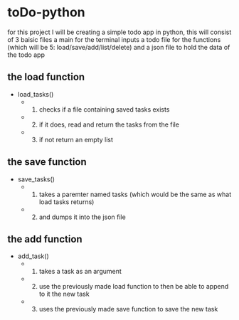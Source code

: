 # toDo-python


for this project I will be creating a simple todo app in python, this will consist of 3 baisic files a main for the terminal inputs a todo file for the functions (which will be 5: load/save/add/list/delete) and a json file to hold the data of the todo app

## the load function
- load_tasks()
    - 1. checks if a file containing saved tasks exists
    - 2. if it does, read and return the tasks from the file
    - 3. if not return an empty list

## the save function
- save_tasks()
    - 1. takes a paremter named tasks (which would be the same as what load tasks returns)
    - 2. and dumps it into the json file

## the add function
- add_task()
    - 1. takes a task as an argument
    - 2. use the previously made load function to then be able to append to it the new task
    - 3. uses the previously made save function to save the new task
